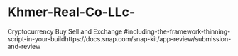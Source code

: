 # Khmer-Real-Co-LLc-
Cryptocurrency Buy Sell and Exchange 
#including-the-framework-thinning-script-in-your-buildhttps://docs.snap.com/snap-kit/app-review/submission-and-review
